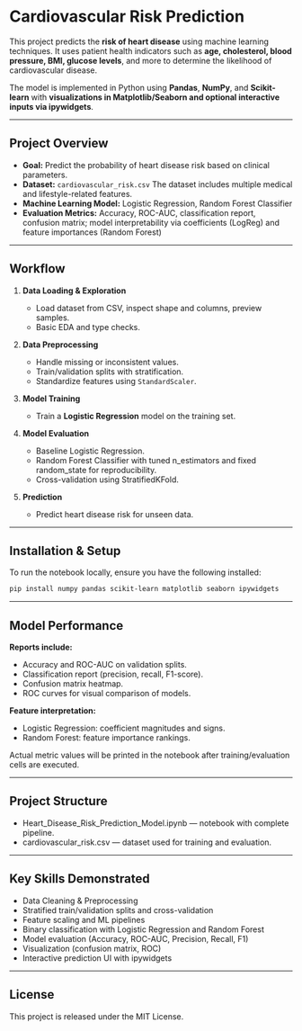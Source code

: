 # Cardiovascular Risk Prediction

This project predicts the **risk of heart disease** using machine learning techniques.
It uses patient health indicators such as **age, cholesterol, blood pressure, BMI, glucose levels**, and more to determine the likelihood of cardiovascular disease.

The model is implemented in Python using **Pandas**, **NumPy**, and **Scikit-learn** with **visualizations in Matplotlib/Seaborn and optional interactive inputs via ipywidgets**.

---

## Project Overview

* **Goal:** Predict the probability of heart disease risk based on clinical parameters.
* **Dataset:** `cardiovascular_risk.csv`
  The dataset includes multiple medical and lifestyle-related features.
* **Machine Learning Model:** Logistic Regression, Random Forest Classifier
* **Evaluation Metrics:** Accuracy, ROC-AUC, classification report, confusion matrix; model interpretability via coefficients (LogReg) and feature importances (Random Forest)

---

## Workflow

1. **Data Loading & Exploration**

   * Load dataset from CSV, inspect shape and columns, preview samples.
   * Basic EDA and type checks.
2. **Data Preprocessing**

   * Handle missing or inconsistent values.
   * Train/validation splits with stratification.
   * Standardize features using `StandardScaler`.
3. **Model Training**

   * Train a **Logistic Regression** model on the training set.
4. **Model Evaluation**

   * Baseline Logistic Regression.
   * Random Forest Classifier with tuned n_estimators and fixed random_state for reproducibility.
   * Cross-validation using StratifiedKFold.
5. **Prediction**

   * Predict heart disease risk for unseen data.

---

## Installation & Setup

To run the notebook locally, ensure you have the following installed:

```bash
pip install numpy pandas scikit-learn matplotlib seaborn ipywidgets
```

---

## Model Performance

**Reports include:**

  * Accuracy and ROC-AUC on validation splits.
  * Classification report (precision, recall, F1-score).
  * Confusion matrix heatmap.
  * ROC curves for visual comparison of models.

**Feature interpretation:**

  * Logistic Regression: coefficient magnitudes and signs.
  * Random Forest: feature importance rankings.

Actual metric values will be printed in the notebook after training/evaluation cells are executed.

---

## Project Structure

* Heart_Disease_Risk_Prediction_Model.ipynb — notebook with complete pipeline.
* cardiovascular_risk.csv — dataset used for training and evaluation.

---

## Key Skills Demonstrated

* Data Cleaning & Preprocessing
* Stratified train/validation splits and cross-validation
* Feature scaling and ML pipelines
* Binary classification with Logistic Regression and Random Forest
* Model evaluation (Accuracy, ROC-AUC, Precision, Recall, F1)
* Visualization (confusion matrix, ROC)
* Interactive prediction UI with ipywidgets

---

## License

This project is released under the MIT License.
